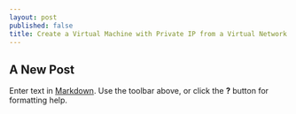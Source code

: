 ```yaml
---
layout: post
published: false
title: Create a Virtual Machine with Private IP from a Virtual Network
---
```



## A New Post

Enter text in [Markdown](http://daringfireball.net/projects/markdown/). Use the toolbar above, or click the **?** button for formatting help.
